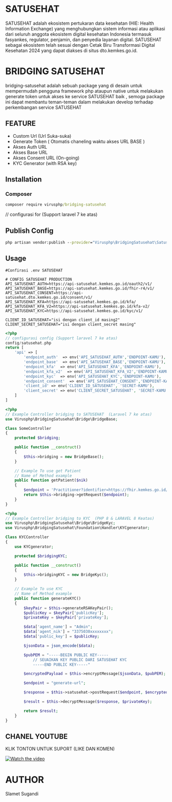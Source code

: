 # SATUSEHAT

SATUSEHAT adalah ekosistem pertukaran data kesehatan (HIE: Health Information Exchange) yang menghubungkan sistem informasi atau aplikasi dari seluruh anggota ekosistem digital kesehatan Indonesia termasuk fasyankes, regulator, penjamin, dan penyedia layanan digital. SATUSEHAT sebagai ekosistem telah sesuai dengan Cetak Biru Transformasi Digital Kesehatan 2024 yang dapat diakses di situs dto.kemkes.go.id.

# BRIDGING SATUSEHAT

bridging-satusehat adalah sebuah package yang di desain untuk mempermudah pengguna framework php ataupun native untuk melakukan generate token untuk akses ke service SATUSEHAT baik , semoga package ini dapat membantu teman-teman dalam melakukan develop terhadap perkembangan service SATUSEHAT

## FEATURE

- Custom Url (Url Suka-suka)
- Generate Token ( Otomatis chaneling waktu akses URL BASE )
- Akses Auth URL
- Akses Base URL
- Akses Consent URL (On-going)
- KYC Generator (with RSA key)

## Installation

### Composer

```cmd
composer require virusphp/bridging-satusehat
```

// configurasi for (Support laravel 7 ke atas)

## Publish Config

```cmd
php artisan vendor:publish --provider="Virusphp\BridgingSatusehat\SatusehatServiceProvider" --tag=config
```

## Usage

```env
#Confirasi .env SATUSEHAT

# CONFIG SATUSEHAT PRODUCTION
API_SATUSEHAT_AUTH=https://api-satusehat.kemkes.go.id/oauth2/v1/
API_SATUSEHAT_BASE=https://api-satusehat.kemkes.go.id/fhir-r4/v1/
API_SATUSEHAT_CONSENT=https://api-satusehat.dto.kemkes.go.id/consent/v1/
API_SATUSEHAT_KFA=https://api-satusehat.kemkes.go.id/kfa/
API_SATUSEHAT_KFA_V2=https://api-satusehat.kemkes.go.id/kfa-v2/
API_SATUSEHAT_KYC=https://api-satusehat.kemkes.go.id/kyc/v1/

CLIENT_ID_SATUSEHAT="isi dengan client_id masing2"
CLIENT_SECRET_SATUSEHAT="isi dengan client_secret masing"

```

```php
<?php
// configurasi config (Support laravel 7 ke atas)
config/satusehat.php
return [
	'api' => [
		'endpoint_auth'  => env('API_SATUSEHAT_AUTH','ENDPOINT-KAMU'),
		'endpoint_base'  => env('API_SATUSEHAT_BASE','ENDPOINT-KAMU'),
		'endpoint_kfa'  => env('API_SATUSEHAT_KFA','ENDPOINT-KAMU'),
		'endpoint_kfa_v2'  => env('API_SATUSEHAT_KFA_V2','ENDPOINT-KAMU'),
		'endpoint_kyc'  => env('API_SATUSEHAT_KYC','ENDPOINT-KAMU'),
		'endpoint_consent'  => env('API_SATUSEHAT_CONSENT','ENDPOINT-KAMU'),
		'client_id' => env('CLIENT_ID_SATUSEHAT', 'SECRET-KAMU'),
		'client_secret' => env('CLIENT_SECRET_SATUSEHAT', 'SECRET-KAMU'),
	]
]

```

```php
<?php
// Example Controller bridging to SATUSEHAT  (Laravel 7 ke atas)
use Virusphp\BridgingSatusehat\Bridge\BridgeBase;

Class SomeController
{
	protected $bridging;

	public function __construct()
	{
		$this->bridging = new BridgeBase();
	}

	// Example To use get Patient
	// Name of Method example
	public function getPatient($nik)
	{
		$endpoint = 'Practitioner?identifier=https://fhir.kemkes.go.id/id/nik|'. $nik;
		return $this->bridging->getRequest($endpoint);
	}
}

```

```php
<?php
// Example Controller bridging to KYC  (PHP 8 & LARAVEL 8 Keatas)
use Virusphp\BridgingSatusehat\Bridge\BridgeKyc;
use Virusphp\BridgingSatusehat\Foundation\Handler\KYCgenerator;

Class KYCController
{
	use KYCgenerator;

	protected $bridgingKYC;

	public function __construct()
	{
		$this->bridgingKYC = new BridgeKyc();
	}

	// Example To use KYC
	// Name of Method example
	public function generateKYC()
	{
		$keyPair = $this->generateRSAKeyPair();
        $publicKey = $keyPair['publicKey'];
        $privateKey = $keyPair['privateKey'];

		$data['agent_name'] = "Admin";
        $data['agent_nik'] = "3375030xxxxxxxx";
        $data['public_key'] = $publicKey;

		$jsonData = json_encode($data);

		$pubPEM = "-----BEGIN PUBLIC KEY-----
			// SEUAIKAN KEY PUBLIC DARI SATUSEHAT KYC
			-----END PUBLIC KEY-----"

        $encryptedPayload = $this->encryptMessage($jsonData, $pubPEM);

		$endpoint = "generate-url";

		$response = $this->satusehat->postRequest($endpoint, $encryptedPayload);

        $result = $this->decryptMessage($response, $privateKey);

        return $result;
	}
}

```

## CHANEL YOUTUBE

KLIK TONTON UNTUK SUPORT (LIKE DAN KOMEN)

[![Watch the video](https://yt3.ggpht.com/ytc/AMLnZu8mCU3GUNwlmATLo2gLb0K_jaWjahlc_qmbRxEl=s88-c-k-c0x00ffffff-no-rj)](https://www.youtube.com/watch?v=Gq8-YOnsR-k&t=257s)

# AUTHOR

Slamet Sugandi
